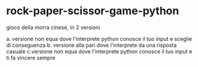 # rock-paper-scissor-game-python
gioco della morra cinese, in 2 versioni

a. versione non equa dove l'interprete python conosce il tuo input e sceglie di conseguenza
b. versione alla pari dove l'interprete da una risposta casuale
c.versione non equa dove l'interprete python conosce il tuo input e ti fa vincere sempre
